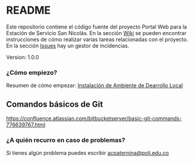 # README #

Este repositorio contiene el código fuente del proyecto Portal Web para la Estación de Servicio San Nicolás. En la sección [Wiki](https://bitbucket.org/antonio7439/poli-estaci-n-san-nicol-s-portal/wiki/browse/) se pueden encontrar instrucciones de cómo realizar varias tareas relacionadas con el proyecto. En la sección [Issues](https://bitbucket.org/antonio7439/poli-estaci-n-san-nicol-s-portal/issues?status=new&status=open) hay un gestor de incidencias.

Version: 1.0.0

### ¿Cómo empiezo? ###

Resumen de cómo empezar: [Instalación de Ambiente de Dearrollo Local](https://bitbucket.org/antonio7439/poli-estaci-n-san-nicol-s-portal/wiki/Instalaci%C3%B3n%20de%20Ambiente%20de%20Desarrollo%20Local)

## Comandos básicos de Git ##

https://confluence.atlassian.com/bitbucketserver/basic-git-commands-776639767.html

### ¿A quién recurro en caso de problemas? ###

Si tienes algún problema puedes escribir acpaternina@poli.edu.co